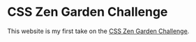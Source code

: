 # CSS Zen Garden Challenge

This website is my first take on the [CSS Zen Garden Challenge]( http://csszengarden.com/).
